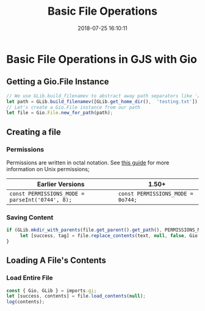 ﻿---
title: Basic File Operations
date: 2018-07-25 16:10:11
---
# Basic File Operations in GJS with Gio
## Getting a Gio.File Instance
```js
// We use GLib.build_filenamev to abstract away path separators like '/' and '\'
let path = GLib.build_filenamev([GLib.get_home_dir(),  'testing.txt']);
// Let's create a Gio.File instance from our path
let file = Gio.File.new_for_path(path);
```

## Creating a file

### Permissions

Permissions are written in octal notation. See [this guide](https://github.com/rockon999/unix-permissions-cheat-sheet/blob/master/README.md#octal-notation) for more information on Unix permissions; 

| Earlier Versions | 1.50+ |
|-|-|
|`const PERMISSIONS_MODE = parseInt('0744', 8);` | `const PERMISSIONS_MODE = 0o744;`|

### Saving Content

```js
if (GLib.mkdir_with_parents(file.get_parent().get_path(), PERMISSIONS_MODE) === 0) {
     let [success, tag] = file.replace_contents(text, null, false, Gio.FileCreateFlags.REPLACE_DESTINATION, null);
}
 ```


## Loading A File's Contents

### Load Entire File

```js
const { Gio, GLib } = imports.gi;
let [success, contents] = file.load_contents(null);
log(contents);
```

<!--### Load Part of a File

*TODO*-->



